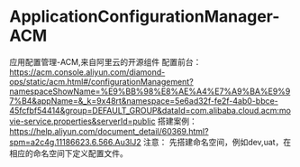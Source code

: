 # ApplicationConfigurationManager-ACM
应用配置管理-ACM,来自阿里云的开源组件
配置前台：
https://acm.console.aliyun.com/diamond-ops/static/acm.html#/configurationManagement?namespaceShowName=%E9%BB%98%E8%AE%A4%E7%A9%BA%E9%97%B4&appName=&_k=9x48rt&namespace=5e6ad32f-fe2f-4ab0-bbce-45fcfbf54414&group=DEFAULT_GROUP&dataId=com.alibaba.cloud.acm:movie-service.properties&serverId=public
搭建案例：
https://help.aliyun.com/document_detail/60369.html?spm=a2c4g.11186623.6.566.Au3lJ2
注意：
先搭建命名空间，例如dev,uat，在相应的命名空间下定义配置文件。